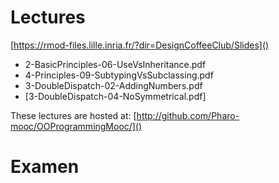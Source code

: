 # Lectures 

[https://rmod-files.lille.inria.fr/?dir=DesignCoffeeClub/Slides]()

- 2-BasicPrinciples-06-UseVsInheritance.pdf
- 4-Principles-09-SubtypingVsSubclassing.pdf
- 3-DoubleDispatch-02-AddingNumbers.pdf
- [3-DoubleDispatch-04-NoSymmetrical.pdf]

These lectures are hosted at: 
	[http://github.com/Pharo-mooc/OOProgrammingMooc/]()

# Examen	
